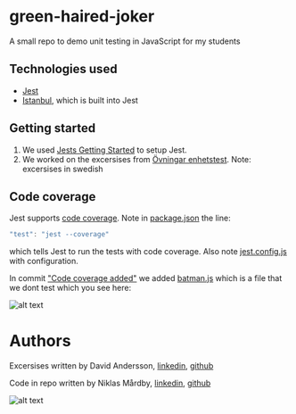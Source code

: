 # green-haired-joker
A small repo to demo unit testing in JavaScript for my students

## Technologies used

* [Jest](https://facebook.github.io/jest/)
* [Istanbul](https://istanbul.js.org/), which is built into Jest

## Getting started

1. We used [Jests Getting Started](https://facebook.github.io/jest/docs/en/getting-started.html) to setup Jest.
2. We worked on the excersises from [Övningar enhetstest](https://docs.google.com/document/d/1dfEk85siPS5zaCiuvQKPa5phs6E8M4S8AVuaFWcyJSw/edit#heading=h.e95kwuo4ek8c). Note: excersises in swedish

## Code coverage

Jest supports [code coverage](https://en.wikipedia.org/wiki/Code_coverage). Note in [package.json](https://github.com/xedric/green-haired-joker/blob/master/package.json) the line:

```javascript
"test": "jest --coverage"
```

which tells Jest to run the tests with code coverage. Also note [jest.config.js](https://github.com/xedric/green-haired-joker/blob/master/jest.config.js) with configuration.

In commit ["Code coverage added"](https://github.com/xedric/green-haired-joker/commit/cf4d7ebf8e5a1207892d5676e757594f7ec64fce) we added [batman.js](https://github.com/xedric/green-haired-joker/blob/master/batman.js) which is a file that we dont test which you see here:

![alt text](https://i.imgur.com/488eZyp.png "Code coverage test")

# Authors

Excersises written by David Andersson, [linkedin](https://www.linkedin.com/in/david-andersson-3277252/), [github](https://github.com/lejonmanen)

Code in repo written by Niklas Mårdby, [linkedin](https://www.linkedin.com/in/mardby), [github](https://github.com/xedric)


![alt text](https://i.imgur.com/abufWT0.gif "applauding Joker")